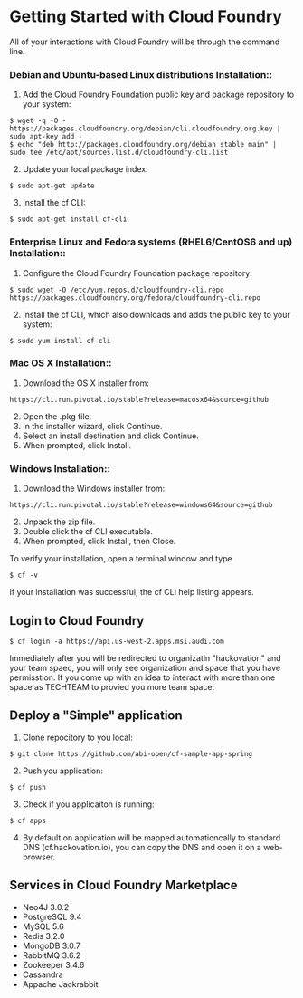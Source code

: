 # Getting Started with Cloud Foundry

All of your interactions with Cloud Foundry will be through the command line. 

### Debian and Ubuntu-based Linux distributions Installation::

1. Add the Cloud Foundry Foundation public key and package repository to your system:
```
$ wget -q -O - https://packages.cloudfoundry.org/debian/cli.cloudfoundry.org.key | sudo apt-key add -
$ echo "deb http://packages.cloudfoundry.org/debian stable main" | sudo tee /etc/apt/sources.list.d/cloudfoundry-cli.list
```
2. Update your local package index:
```
$ sudo apt-get update
```
3. Install the cf CLI:
```
$ sudo apt-get install cf-cli
```

### Enterprise Linux and Fedora systems (RHEL6/CentOS6 and up) Installation::

1. Configure the Cloud Foundry Foundation package repository:
```
$ sudo wget -O /etc/yum.repos.d/cloudfoundry-cli.repo https://packages.cloudfoundry.org/fedora/cloudfoundry-cli.repo
```
2. Install the cf CLI, which also downloads and adds the public key to your system:
```
$ sudo yum install cf-cli
```

### Mac OS X Installation::

1. Download the OS X installer from: 
```
https://cli.run.pivotal.io/stable?release=macosx64&source=github
```
2. Open the .pkg file.
3. In the installer wizard, click Continue.
4. Select an install destination and click Continue.
5. When prompted, click Install.


### Windows Installation::

1. Download the Windows installer from: 
```
https://cli.run.pivotal.io/stable?release=windows64&source=github
```
2. Unpack the zip file.
3. Double click the cf CLI executable.
4. When prompted, click Install, then Close.


To verify your installation, open a terminal window and type
```
$ cf -v
```
If your installation was successful, the cf CLI help listing appears.


## Login to Cloud Foundry
```
$ cf login -a https://api.us-west-2.apps.msi.audi.com
```

Immediately after you will be redirected to organizatin "hackovation" and your team spaec, you will only see organization and space that you have permisstion. If you come up with an idea to interact with more than one space as TECHTEAM to provied you more team space. 


## Deploy a "Simple" application

1. Clone repocitory to you local:
```
$ git clone https://github.com/abi-open/cf-sample-app-spring
```
2. Push you application:
```
$ cf push
```
3. Check if you applicaiton is running:
```
$ cf apps
```
4. By default on application will be mapped automationcally to standard DNS (cf.hackovation.io), you can copy the DNS and open it on a web-browser.  

## Services in Cloud Foundry Marketplace
* Neo4J 3.0.2
* PostgreSQL 9.4
* MySQL 5.6
* Redis 3.2.0
* MongoDB 3.0.7
* RabbitMQ 3.6.2
* Zookeeper 3.4.6
* Cassandra
* Appache Jackrabbit
